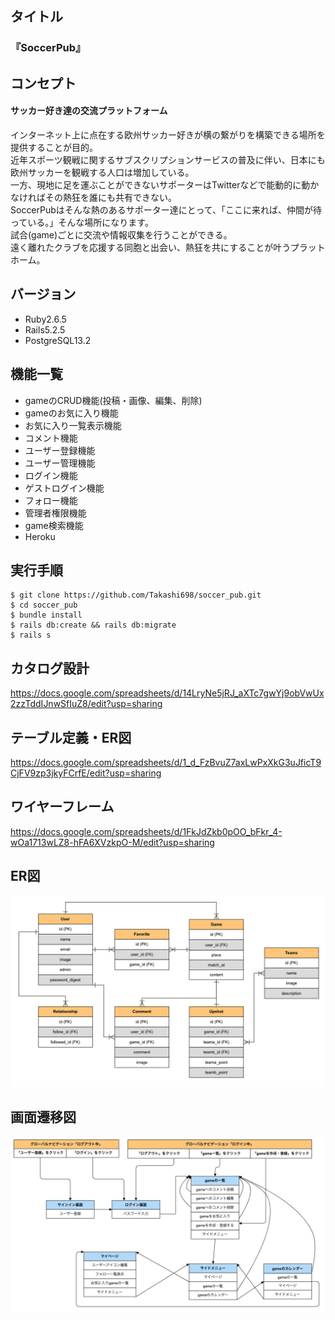 ## タイトル  
### 『SoccerPub』

## コンセプト  
#### サッカー好き達の交流プラットフォーム

インターネット上に点在する欧州サッカー好きが横の繋がりを構築できる場所を提供することが目的。			
近年スポーツ観戦に関するサブスクリプションサービスの普及に伴い、日本にも欧州サッカーを観戦する人口は増加している。			
一方、現地に足を運ぶことができないサポーターはTwitterなどで能動的に動かなければその熱狂を誰にも共有できない。			
SoccerPubはそんな熱のあるサポーター達にとって、「ここに来れば、仲間が待っている。」そんな場所になります。			
試合(game)ごとに交流や情報収集を行うことができる。			
遠く離れたクラブを応援する同胞と出会い、熱狂を共にすることが叶うプラットホーム。			

## バージョン
* Ruby2.6.5
* Rails5.2.5
* PostgreSQL13.2

## 機能一覧
* gameのCRUD機能(投稿・画像、編集、削除)
* gameのお気に入り機能
* お気に入り一覧表示機能
* コメント機能
* ユーザー登録機能
* ユーザー管理機能
* ログイン機能
* ゲストログイン機能
* フォロー機能
* 管理者権限機能
* game検索機能
* Heroku

## 実行手順
````
$ git clone https://github.com/Takashi698/soccer_pub.git
$ cd soccer_pub
$ bundle install
$ rails db:create && rails db:migrate
$ rails s
````

## カタログ設計  
https://docs.google.com/spreadsheets/d/14LryNe5jRJ_aXTc7gwYj9obVwUx2zzTddIJnwSfIuZ8/edit?usp=sharing

## テーブル定義・ER図
https://docs.google.com/spreadsheets/d/1_d_FzBvuZ7axLwPxXkG3uJficT9CjFV9zp3jkyFCrfE/edit?usp=sharing

## ワイヤーフレーム
https://docs.google.com/spreadsheets/d/1FkJdZkb0pOO_bFkr_4-wOa1713wLZ8-hFA6XVzkpO-M/edit?usp=sharing

## ER図
<img src="./public/images/ERmapping.png" alt="ER図" width='650px'>  

## 画面遷移図
<img src="./public/images/STDiagram.png" alt="画面遷移図" width='650px'>  